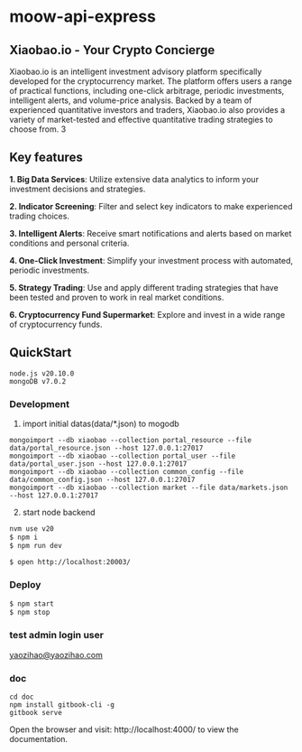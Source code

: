 # moow-api-express

## Xiaobao.io - Your Crypto Concierge

Xiaobao.io is an intelligent investment advisory platform specifically developed for the cryptocurrency market. The platform offers users a range of practical functions, including one-click arbitrage, periodic investments, intelligent alerts, and volume-price analysis. Backed by a team of experienced quantitative investors and traders, Xiaobao.io also provides a variety of market-tested and effective quantitative trading strategies to choose from.
3
## Key features

**1. Big Data Services**: Utilize extensive data analytics to inform your investment decisions and strategies.

**2. Indicator Screening**: Filter and select key indicators to make experienced trading choices.

**3. Intelligent Alerts**: Receive smart notifications and alerts based on market conditions and personal criteria.

**4. One-Click Investment**: Simplify your investment process with automated, periodic investments.

**5. Strategy Trading**: Use and apply different trading strategies that have been tested and proven to work in real market conditions.

**6. Cryptocurrency Fund Supermarket**: Explore and invest in a wide range of cryptocurrency funds.

## QuickStart

```
node.js v20.10.0
mongoDB v7.0.2
```

### Development

1. import initial datas(data/*.json) to mogodb

```
mongoimport --db xiaobao --collection portal_resource --file data/portal_resource.json --host 127.0.0.1:27017
mongoimport --db xiaobao --collection portal_user --file data/portal_user.json --host 127.0.0.1:27017
mongoimport --db xiaobao --collection common_config --file data/common_config.json --host 127.0.0.1:27017
mongoimport --db xiaobao --collection market --file data/markets.json --host 127.0.0.1:27017
```

2. start node backend

```bash
nvm use v20
$ npm i
$ npm run dev

$ open http://localhost:20003/
```

### Deploy

```bash
$ npm start
$ npm stop
```

### test admin login user

yaozihao@yaozihao.com

### doc
```
cd doc
npm install gitbook-cli -g
gitbook serve

```

Open the browser and visit: http://localhost:4000/ to view the documentation.

